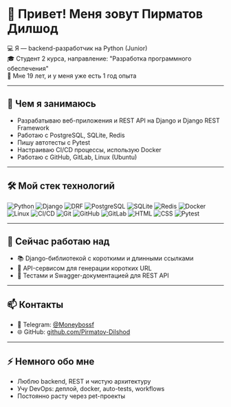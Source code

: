 # 👋 Привет! Меня зовут Пирматов Дилшод

💻 Я — backend-разработчик на Python (Junior)  
🎓 Студент 2 курса, направление: "Разработка программного обеспечения"  
📍 Мне 19 лет, и у меня уже есть 1 год опыта

---

## 💼 Чем я занимаюсь

- Разрабатываю веб-приложения и REST API на Django и Django REST Framework  
- Работаю с PostgreSQL, SQLite, Redis  
- Пишу автотесты с Pytest  
- Настраиваю CI/CD процессы, использую Docker  
- Работаю с GitHub, GitLab, Linux (Ubuntu)

---

## 🛠️ Мой стек технологий

![Python](https://img.shields.io/badge/-Python-3776AB?logo=python&logoColor=fff)
![Django](https://img.shields.io/badge/-Django-092E20?logo=django&logoColor=fff)
![DRF](https://img.shields.io/badge/-DRF-red?logo=django&logoColor=white)
![PostgreSQL](https://img.shields.io/badge/-PostgreSQL-336791?logo=postgresql&logoColor=fff)
![SQLite](https://img.shields.io/badge/-SQLite-003B57?logo=sqlite&logoColor=white)
![Redis](https://img.shields.io/badge/-Redis-DC382D?logo=redis&logoColor=white)
![Docker](https://img.shields.io/badge/-Docker-2496ED?logo=docker&logoColor=white)
![Linux](https://img.shields.io/badge/-Linux-FCC624?logo=linux&logoColor=black)
![CI/CD](https://img.shields.io/badge/-CI/CD-blue)
![Git](https://img.shields.io/badge/-Git-F05032?logo=git&logoColor=white)
![GitHub](https://img.shields.io/badge/-GitHub-181717?logo=github)
![GitLab](https://img.shields.io/badge/-GitLab-FC6D26?logo=gitlab&logoColor=white)
![HTML](https://img.shields.io/badge/-HTML5-E34F26?logo=html5&logoColor=white)
![CSS](https://img.shields.io/badge/-CSS3-1572B6?logo=css3&logoColor=white)
![Pytest](https://img.shields.io/badge/-Pytest-0A9EDC?logo=python&logoColor=white)

---

## 🔭 Сейчас работаю над

- 📚 Django-библиотекой с короткими и длинными ссылками
- 🔗 API-сервисом для генерации коротких URL
- 🧪 Тестами и Swagger-документацией для REST API

---

## 📫 Контакты

- 💬 Telegram: [@Moneybossf](https://t.me/Moneybossf)
- 🌐 GitHub: [github.com/Pirmatov-Dilshod](https://github.com/Pirmatov-Dilshod)

---

## ⚡ Немного обо мне

- Люблю backend, REST и чистую архитектуру
- Учу DevOps: деплой, docker, auto-tests, workflows
- Постоянно расту через pet-проекты
